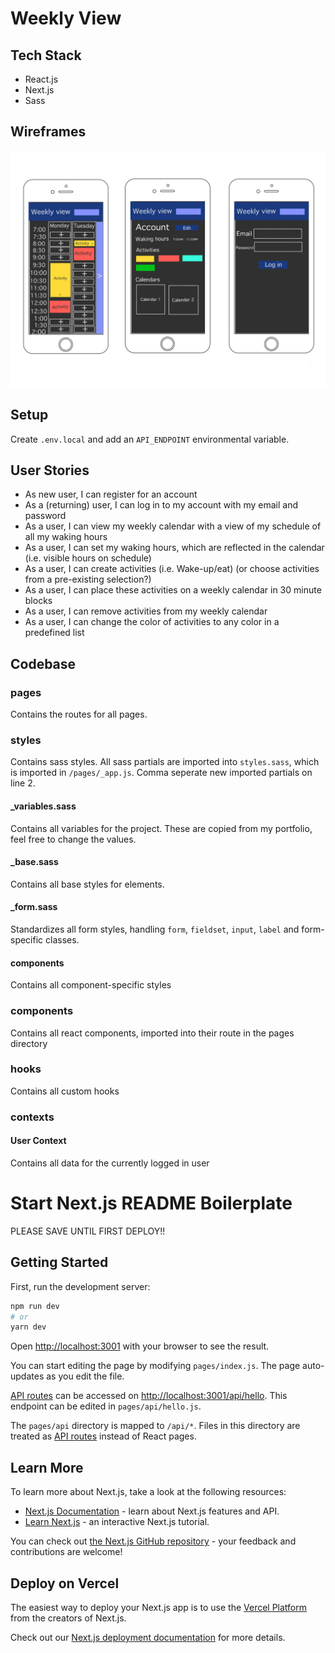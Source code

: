 # Weekly View

## Tech Stack

- React.js
- Next.js
- Sass

## Wireframes

![](/wireframes.png)

## Setup

Create `.env.local` and add an `API_ENDPOINT` environmental variable.



## User Stories

- As new user, I can register for an account
- As a (returning) user, I can log in to my account with my email and password
- As a user, I can view my weekly calendar with a view of my schedule of all my waking hours
- As a user, I can set my waking hours, which are reflected in the calendar (i.e. visible hours on schedule)
- As a user, I can create activities (i.e. Wake-up/eat) (or choose activities from a pre-existing selection?)
- As a user, I can place these activities on a weekly calendar in 30 minute blocks
- As a user, I can remove activities from my weekly calendar
- As a user, I can change the color of activities to any color in a predefined list 


## Codebase

### pages

Contains the routes for all pages. 

### styles

Contains sass styles. All sass partials are imported into `styles.sass`, which is imported in `/pages/_app.js`. Comma seperate new imported partials on line 2. 

#### _variables.sass

Contains all variables for the project. These are copied from my portfolio, feel free to change the values. 

#### _base.sass

Contains all base styles for elements.

#### _form.sass

Standardizes all form styles, handling `form`, `fieldset`, `input`, `label` and form-specific classes. 

#### components

Contains all component-specific styles

### components

Contains all react components, imported into their route in the pages directory

### hooks

Contains all custom hooks

### contexts

#### User Context

Contains all data for the currently logged in user





# Start Next.js README Boilerplate

PLEASE SAVE UNTIL FIRST DEPLOY!!

## Getting Started

First, run the development server:

```bash
npm run dev
# or
yarn dev
```

Open [http://localhost:3001](http://localhost:3001) with your browser to see the result.

You can start editing the page by modifying `pages/index.js`. The page auto-updates as you edit the file.

[API routes](https://nextjs.org/docs/api-routes/introduction) can be accessed on [http://localhost:3001/api/hello](http://localhost:3001/api/hello). This endpoint can be edited in `pages/api/hello.js`.

The `pages/api` directory is mapped to `/api/*`. Files in this directory are treated as [API routes](https://nextjs.org/docs/api-routes/introduction) instead of React pages.

## Learn More

To learn more about Next.js, take a look at the following resources:

- [Next.js Documentation](https://nextjs.org/docs) - learn about Next.js features and API.
- [Learn Next.js](https://nextjs.org/learn) - an interactive Next.js tutorial.

You can check out [the Next.js GitHub repository](https://github.com/vercel/next.js/) - your feedback and contributions are welcome!

## Deploy on Vercel

The easiest way to deploy your Next.js app is to use the [Vercel Platform](https://vercel.com/new?utm_medium=default-template&filter=next.js&utm_source=create-next-app&utm_campaign=create-next-app-readme) from the creators of Next.js.

Check out our [Next.js deployment documentation](https://nextjs.org/docs/deployment) for more details.
